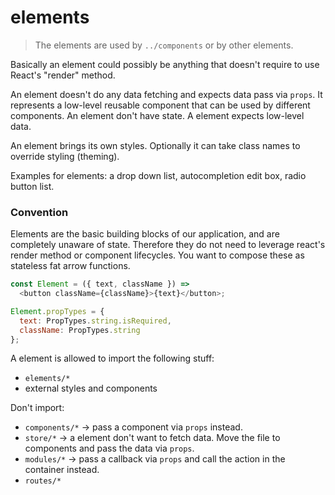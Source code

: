 # elements

> The elements are used by `../components` or by other elements.

Basically an element could possibly be anything that doesn't require to use React's "render" method.

An element doesn't do any data fetching and expects data pass via `props`. It represents a low-level reusable component that can be used by different components. An element don't have state. A element expects low-level data.

An element brings its own styles. Optionally it can take class names to override styling (theming).

Examples for elements: a drop down list, autocompletion edit box, radio button list.

### Convention
Elements are the basic building blocks of our application, and are completely unaware of state. Therefore they do not need to leverage react's render method or component lifecycles. You want to compose these as stateless fat arrow functions.

```javascript
const Element = ({ text, className }) =>
  <button className={className}>{text}</button>;

Element.propTypes = {
  text: PropTypes.string.isRequired,
  className: PropTypes.string
};
```

A element is allowed to import the following stuff:
* `elements/*`
* external styles and components

Don't import:
* `components/*` -> pass a component via `props` instead.
* `store/*` -> a element don't want to fetch data. Move the file to components and pass the data via `props`.
* `modules/*` -> pass a callback via `props` and call the action in the container instead.
* `routes/*`
